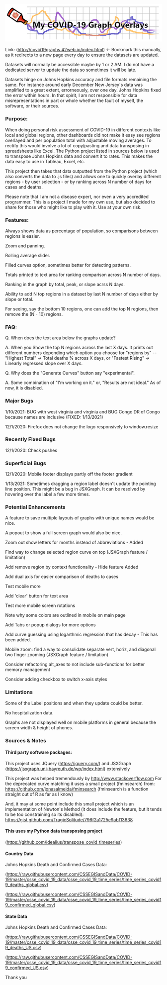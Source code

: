 ![Logo](/img/Spicy_Covid_Graphs_Logo.png)

Link: (http://covid19graphs.42web.io/index.html) <- Bookmark this manually, as it redirects to a new page every day to ensure the datasets are updated.

Datasets will normally be accessible maybe by 1 or 2 AM. I do not have a dedicated server to update the data so sometimes it will be late.

Datasets hinge on Johns Hopkins accuracy and file formats remaining the same. For instance around early December New Jersey's data was amplified to a great extent, errorneously, over one day. Johns Hopkins fixed the error within hours. In that spirit, I am not responsible for data misrepresentations in part or whole whether the fault of myself, the software, or their sources. 

### Purpose:
When doing personal risk assessment of COVID-19 in different contexts like local and global regions, other dashboards did not make it easy see regions overlayed and per population total with adjustable moving averages. To rectify this would involve a lot of copy/pasting and data transposing in spreadsheets like Excel. The Python project listed in sources below is used to transpose Johns Hopkins data and convert it to rates. This makes the data easy to use in Tableau, Excel, etc.

This project then takes that data outputted from the Python project (which also converts the data to .js files) and allows one to quickly overlay different regions - by user selection - or by ranking across N number of days for cases and deaths.

Please note that I am not a disease expert, nor even a very accredited programmer. This is a project I made for my own use, but also decided to share for those who might like to play with it. Use at your own risk.

### Features:
Always shows data as percentage of population, so comparisons between regions is easier.

Zoom and panning.

Rolling average slider.

Filled curves option, sometimes better for detecting patterns.

Totals printed to text area for ranking comparison across N number of days.

Ranking in the graph by total, peak, or slope acrss N days.

Ability to add N top regions in a dataset by last N number of days either by slope or total.

For seeing, say the bottom 10 regions, one can add the top N regions, then remove the (N - 10) regions.

### FAQ:
Q. When does the text area below the graphs update?

A. When you Show the top N regions across the last X days. It prints out different numbers depending which option you choose for "regions by" -- "Highest Total" -> Total deaths % across X days, or "Fastest Rising" -> Linearly regressed slope over X days.

Q. Why does the "Generate Curves" button say "experimental".

A. Some combination of "I'm working on it." or, "Results are not ideal." As of now, it is disabled.

### Major Bugs
1/10/2021: BUG with west virginia and virginia and BUG Congo DR of Congo because names are inclusive (FIXED: 1/13/2021)

12/1/2020: Firefox does not change the logo responsively to window.resize

### Recently Fixed Bugs
12/1/2020: Check pushes

### Superficial Bugs
12/1/2020: Mobile footer displays partly off the footer gradient

1/13/2021: Sometimes dragging a region label doesn't update the pointing line position. This might be a bug in JSXGraph. It can be resolved by hovering over the label a few more times.

### Potential Enhancements
A feature to save multiple layouts of graphs with unique names would be nice.

A popout to show a full screen graph would also be nice.

Zoom out show letters for months instead of abbreviations - Added

Find way to change selected region curve on top (JSXGraph feature / limitation)

Add remove region by context functionality - Hide feature Added

Add dual axis for easier comparison of deaths to cases

Test mobile more

Add 'clear' button for text area

Test more mobile screen rotations

Note why some colors are outlined in mobile on main page

Add Tabs or popup dialogs for more options

Add curve guessing using logarthmic regression that has decay - This has been added.

Mobile zoom: find a way to consolidate separate vert, horiz, and diagonal two finger zooming (JSXGraph feature / limitation)

Consider refactoring alt_axes to not include sub-functions for better memory management

Consider adding checkbox to switch x-axis styles

### Limitations
Some of the Label positions and when they update could be better.

No hospitalization data.

Graphs are not displayed well on mobile platforms in general because the screen width & height of phones.

### Sources & Notes

#### Third party software packages:

This project uses JQuery (https://jquery.com/) and JSXGraph (https://jsxgraph.uni-bayreuth.de/wp/index.html) extensively 

This project was helped tremendously by http://www.stackoverflow.com
For the deprecated curve matching it uses a small project (fminsearch) from: https://github.com/jonasalmeida/fminsearch
(fminsearch is a function straight out of R as far as I know)

And, it may at some point include this small project which is an implementation of Newton's Method (it does include the feature, but it tends to be too constraining so its disabled):
https://gist.github.com/TragicSolitude/796f2a1725e9abf13638

#### This uses my Python data transposing project

(https://github.com/idealius/transpose_covid_timeseries)

#### Country Data

Johns Hopkins Death and Confirmed Cases Data:

(https://raw.githubusercontent.com/CSSEGISandData/COVID-19/master/csse_covid_19_data/csse_covid_19_time_series/time_series_covid19_deaths_global.csv) 

(https://raw.githubusercontent.com/CSSEGISandData/COVID-19/master/csse_covid_19_data/csse_covid_19_time_series/time_series_covid19_confirmed_global.csv) 

#### State Data

Johns Hopkins Death and Confirmed Cases Data:

(https://raw.githubusercontent.com/CSSEGISandData/COVID-19/master/csse_covid_19_data/csse_covid_19_time_series/time_series_covid19_deaths_US.csv) 

(https://raw.githubusercontent.com/CSSEGISandData/COVID-19/master/csse_covid_19_data/csse_covid_19_time_series/time_series_covid19_confirmed_US.csv) 


Thank you